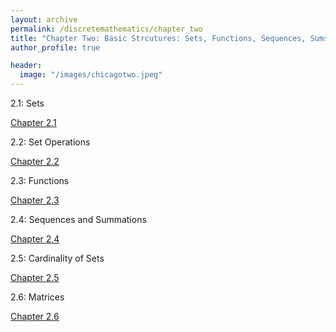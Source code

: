 ```yaml
---
layout: archive
permalink: /discretemathematics/chapter_two
title: "Chapter Two: Basic Strcutures: Sets, Functions, Sequences, Sums, and Matrices"
author_profile: true

header:
  image: "/images/chicagotwo.jpeg"
---
```


2.1: Sets

[Chapter 2.1](https://devintheengineer.com/discretemathematics/chapter_one/section_two_one)

2.2: Set Operations

[Chapter 2.2](https://devintheengineer.com/discretemathematics/chapter_one/section_two_two)


2.3: Functions

[Chapter 2.3](https://devintheengineer.com/discretemathematics/chapter_one/section_two_three)

2.4: Sequences and Summations

[Chapter 2.4](https://devintheengineer.com/discretemathematics/chapter_one/section_two_four)

2.5: Cardinality of Sets

[Chapter 2.5](https://devintheengineer.com/discretemathematics/chapter_one/section_two_five)


2.6: Matrices

[Chapter 2.6](https://devintheengineer.com/discretemathematics/chapter_one/section_two_six)
